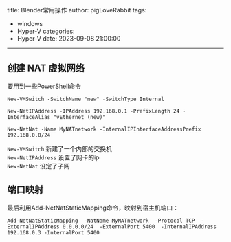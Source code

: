 title: Blender常用操作
author: pigLoveRabbit
tags:
  - windows
  - Hyper-V
categories:
  - Hyper-V
date: 2023-09-08 21:00:00
---
## 创建 NAT 虚拟网络

要用到一些PowerShell命令  
```
New-VMSwitch -SwitchName "new" -SwitchType Internal

New-NetIPAddress -IPAddress 192.168.0.1 -PrefixLength 24 -InterfaceAlias "vEthernet (new)"

New-NetNat -Name MyNATnetwork -InternalIPInterfaceAddressPrefix 192.168.0.0/24
```

`New-VMSwitch`  新建了一个内部的交换机  
`New-NetIPAddress` 设置了网卡的ip  
`New-NetNat` 设定了子网


## 端口映射
最后利用Add-NetNatStaticMapping命令，映射到宿主机端口：
```
Add-NetNatStaticMapping  -NatName MyNATnetwork  -Protocol TCP  -ExternalIPAddress 0.0.0.0/24  -ExternalPort 5400  -InternalIPAddress 192.168.0.3 -InternalPort 5400
```
